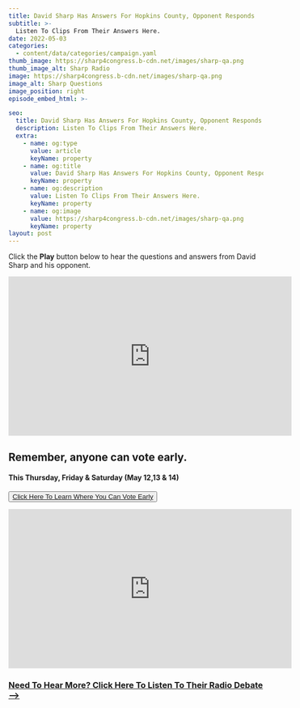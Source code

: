 ```yaml
---
title: David Sharp Has Answers For Hopkins County, Opponent Responds
subtitle: >-
  Listen To Clips From Their Answers Here.
date: 2022-05-03
categories:
  - content/data/categories/campaign.yaml
thumb_image: https://sharp4congress.b-cdn.net/images/sharp-qa.png
thumb_image_alt: Sharp Radio
image: https://sharp4congress.b-cdn.net/images/sharp-qa.png
image_alt: Sharp Questions
image_position: right
episode_embed_html: >-

seo:
  title: David Sharp Has Answers For Hopkins County, Opponent Responds
  description: Listen To Clips From Their Answers Here.
  extra:
    - name: og:type
      value: article
      keyName: property
    - name: og:title
      value: David Sharp Has Answers For Hopkins County, Opponent Responds
      keyName: property
    - name: og:description
      value: Listen To Clips From Their Answers Here.
      keyName: property
    - name: og:image
      value: https://sharp4congress.b-cdn.net/images/sharp-qa.png
      keyName: property
layout: post
---
```


Click the **Play** button below to hear the questions and answers from David Sharp and his opponent.


<iframe width="560" height="315" src="https://www.youtube.com/embed/pJPOOUW_xF0" title="YouTube video player" frameborder="0" allow="accelerometer; autoplay; clipboard-write; encrypted-media; gyroscope; picture-in-picture" allowfullscreen></iframe>


## Remember, anyone can vote early.
#### This Thursday, Friday & Saturday (May 12,13 & 14)

<button>[Click Here To Learn Where You Can Vote Early](/vote)</button>

<iframe width="560" height="315" src="https://www.youtube.com/embed/G7ZLL7VcS4k" title="YouTube video player" frameborder="0" allow="accelerometer; autoplay; clipboard-write; encrypted-media; gyroscope; picture-in-picture" allowfullscreen></iframe>


### [Need To Hear More? Click Here To Listen To Their Radio Debate -->](/posts/debate-sharp)
